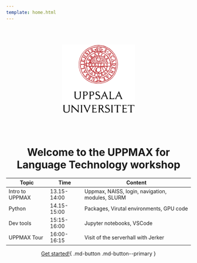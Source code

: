 ```yaml
---
template: home.html
---
```


<center>

<br/><br/>

<img src="assets/UU_logo_color.svg" alt="drawing" width="200"/>

<br/><br/>

# Welcome to the UPPMAX for Language Technology workshop

<!-- This is the last module of the [UPPMAX intro -->
<!-- course](https://www.uppmax.uu.se/support/courses-and-workshops/introductory-course-winter-2023/) -->
<!-- and introduces the foundations of the [`Python`](https://www.python.org/) programming language. -->

|Topic|Time|Content|
|-----|-----|-------|
|Intro to UPPMAX|13.15-14:00|Uppmax, NAISS, login, navigation, modules, SLURM|
|Python|14.15-15:00|Packages, Virutal environments, GPU code|
|Dev tools|15:15-16:00|Jupyter notebooks, VSCode|
|UPPMAX Tour|16:00-16:15|Visit of the serverhall with Jerker

[Get started!](uppmax_intro/uppmax/){ .md-button .md-button--primary }

<br/><br/>

</center>
